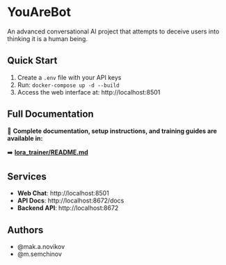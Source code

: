 # YouAreBot

An advanced conversational AI project that attempts to deceive users into thinking it is a human being.

## Quick Start

1. Create a `.env` file with your API keys
2. Run: `docker-compose up -d --build`
3. Access the web interface at: http://localhost:8501

## Full Documentation

📖 **Complete documentation, setup instructions, and training guides are available in:**

➡️ **[lora_trainer/README.md](lora_trainer/README.md)**

## Services

- **Web Chat**: http://localhost:8501
- **API Docs**: http://localhost:8672/docs
- **Backend API**: http://localhost:8672

## Authors
- @mak.a.novikov  
- @m.semchinov
